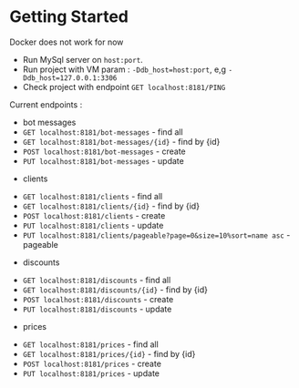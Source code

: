 # Getting Started

Docker does not work for now

* Run MySql server on ```host:port```.
* Run project with VM param : ```-Ddb_host=host:port```, e,g ```-Ddb_host=127.0.0.1:3306```
* Check project with endpoint ```GET localhost:8181/PING``` 

Current endpoints :
* bot messages
* ```GET localhost:8181/bot-messages``` - find all
* ```GET localhost:8181/bot-messages/{id}``` - find by {id}
* ```POST localhost:8181/bot-messages``` - create
* ```PUT localhost:8181/bot-messages``` - update
- clients
* ```GET localhost:8181/clients``` - find all
* ```GET localhost:8181/clients/{id}``` - find by {id}
* ```POST localhost:8181/clients``` - create
* ```PUT localhost:8181/clients``` - update
* ```PUT localhost:8181/clients/pageable?page=0&size=10%sort=name asc``` - pageable
- discounts
* ```GET localhost:8181/discounts``` - find all
* ```GET localhost:8181/discounts/{id}``` - find by {id}
* ```POST localhost:8181/discounts``` - create
* ```PUT localhost:8181/discounts``` - update
- prices
* ```GET localhost:8181/prices``` - find all
* ```GET localhost:8181/prices/{id}``` - find by {id}
* ```POST localhost:8181/prices``` - create
* ```PUT localhost:8181/prices``` - update

     
    